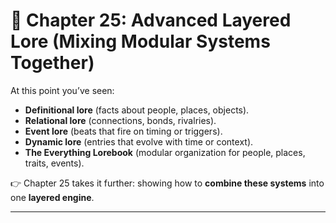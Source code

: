 # 📘 Chapter 25: Advanced Layered Lore (Mixing Modular Systems Together)

At this point you’ve seen:

* **Definitional lore** (facts about people, places, objects).
* **Relational lore** (connections, bonds, rivalries).
* **Event lore** (beats that fire on timing or triggers).
* **Dynamic lore** (entries that evolve with time or context).
* **The Everything Lorebook** (modular organization for people, places, traits, events).

👉 Chapter 25 takes it further: showing how to **combine these systems** into one **layered engine**.

---

